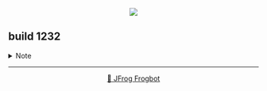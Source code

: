 <div align='center'>

[![](https://raw.githubusercontent.com/jfrog/frogbot/master/resources/v2/noVulnerabilityBannerMR.png)](https://github.com/jfrog/frogbot#readme)

</div>

## build 1232
<details>
<summary>Note</summary>

---
<div align='center'>

**Frogbot** also supports **Contextual Analysis, Secret Detection, IaC and SAST Vulnerabilities Scanning**. This features are included as part of the [JFrog Advanced Security](https://jfrog.com/advanced-security) package, which isn't enabled on your system.

</div>

</details>

---
<div align='center'>

[🐸 JFrog Frogbot](https://github.com/jfrog/frogbot#readme)

</div>

